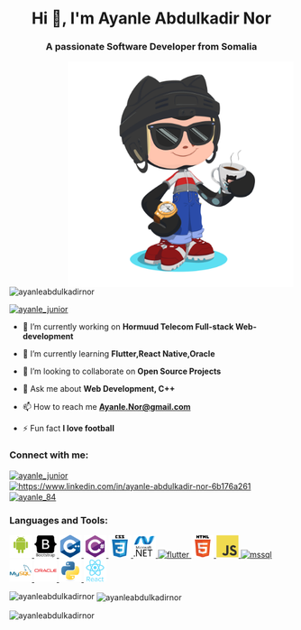 <h1 align="center">Hi 👋, I'm Ayanle Abdulkadir Nor</h1>
<h3 align="center">A passionate Software Developer from Somalia</h3>
<img align = "right" alt ="Coding" width="400" src="https://raw.githubusercontent.com/AhmedFathyDev/AhmedFathyDev/main/GitHub.png">

<p align="left"> <img src="https://komarev.com/ghpvc/?username=ayanleabdulkadirnor&label=Profile%20views&color=0e75b6&style=flat" alt="ayanleabdulkadirnor" /> </p>

<p align="left"> <a href="https://twitter.com/ayanle_junior" target="blank"><img src="https://img.shields.io/twitter/follow/ayanle_junior?logo=twitter&style=for-the-badge" alt="ayanle_junior" /></a> </p>

- 🔭 I’m currently working on **Hormuud Telecom Full-stack Web-development**

- 🌱 I’m currently learning **Flutter,React Native,Oracle**

- 👯 I’m looking to collaborate on **Open Source Projects**

- 💬 Ask me about **Web Development, C++**

- 📫 How to reach me **Ayanle.Nor@gmail.com**

- ⚡ Fun fact **I love football**

<h3 align="left">Connect with me:</h3>
<p align="left">
<a href="https://twitter.com/ayanle_junior" target="blank"><img align="center" src="https://raw.githubusercontent.com/rahuldkjain/github-profile-readme-generator/master/src/images/icons/Social/twitter.svg" alt="ayanle_junior" height="30" width="40" /></a>
<a href="https://linkedin.com/in/https://www.linkedin.com/in/ayanle-abdulkadir-nor-6b176a261" target="blank"><img align="center" src="https://raw.githubusercontent.com/rahuldkjain/github-profile-readme-generator/master/src/images/icons/Social/linked-in-alt.svg" alt="https://www.linkedin.com/in/ayanle-abdulkadir-nor-6b176a261" height="30" width="40" /></a>
<a href="https://instagram.com/ayanle_84" target="blank"><img align="center" src="https://raw.githubusercontent.com/rahuldkjain/github-profile-readme-generator/master/src/images/icons/Social/instagram.svg" alt="ayanle_84" height="30" width="40" /></a>
</p>

<h3 align="left">Languages and Tools:</h3>
<p align="left"> <a href="https://developer.android.com" target="_blank" rel="noreferrer"> <img src="https://raw.githubusercontent.com/devicons/devicon/master/icons/android/android-original-wordmark.svg" alt="android" width="40" height="40"/> </a> <a href="https://getbootstrap.com" target="_blank" rel="noreferrer"> <img src="https://raw.githubusercontent.com/devicons/devicon/master/icons/bootstrap/bootstrap-plain-wordmark.svg" alt="bootstrap" width="40" height="40"/> </a> <a href="https://www.w3schools.com/cpp/" target="_blank" rel="noreferrer"> <img src="https://raw.githubusercontent.com/devicons/devicon/master/icons/cplusplus/cplusplus-original.svg" alt="cplusplus" width="40" height="40"/> </a> <a href="https://www.w3schools.com/cs/" target="_blank" rel="noreferrer"> <img src="https://raw.githubusercontent.com/devicons/devicon/master/icons/csharp/csharp-original.svg" alt="csharp" width="40" height="40"/> </a> <a href="https://www.w3schools.com/css/" target="_blank" rel="noreferrer"> <img src="https://raw.githubusercontent.com/devicons/devicon/master/icons/css3/css3-original-wordmark.svg" alt="css3" width="40" height="40"/> </a> <a href="https://dotnet.microsoft.com/" target="_blank" rel="noreferrer"> <img src="https://raw.githubusercontent.com/devicons/devicon/master/icons/dot-net/dot-net-original-wordmark.svg" alt="dotnet" width="40" height="40"/> </a> <a href="https://flutter.dev" target="_blank" rel="noreferrer"> <img src="https://www.vectorlogo.zone/logos/flutterio/flutterio-icon.svg" alt="flutter" width="40" height="40"/> </a> <a href="https://www.w3.org/html/" target="_blank" rel="noreferrer"> <img src="https://raw.githubusercontent.com/devicons/devicon/master/icons/html5/html5-original-wordmark.svg" alt="html5" width="40" height="40"/> </a> <a href="https://developer.mozilla.org/en-US/docs/Web/JavaScript" target="_blank" rel="noreferrer"> <img src="https://raw.githubusercontent.com/devicons/devicon/master/icons/javascript/javascript-original.svg" alt="javascript" width="40" height="40"/> </a> <a href="https://www.microsoft.com/en-us/sql-server" target="_blank" rel="noreferrer"> <img src="https://www.svgrepo.com/show/303229/microsoft-sql-server-logo.svg" alt="mssql" width="40" height="40"/> </a> <a href="https://www.mysql.com/" target="_blank" rel="noreferrer"> <img src="https://raw.githubusercontent.com/devicons/devicon/master/icons/mysql/mysql-original-wordmark.svg" alt="mysql" width="40" height="40"/> </a> <a href="https://www.oracle.com/" target="_blank" rel="noreferrer"> <img src="https://raw.githubusercontent.com/devicons/devicon/master/icons/oracle/oracle-original.svg" alt="oracle" width="40" height="40"/> </a> <a href="https://www.python.org" target="_blank" rel="noreferrer"> <img src="https://raw.githubusercontent.com/devicons/devicon/master/icons/python/python-original.svg" alt="python" width="40" height="40"/> </a> <a href="https://reactjs.org/" target="_blank" rel="noreferrer"> <img src="https://raw.githubusercontent.com/devicons/devicon/master/icons/react/react-original-wordmark.svg" alt="react" width="40" height="40"/> </a> </p>

<p><img align="left" src="https://github-readme-stats.vercel.app/api/top-langs?username=ayanleabdulkadirnor&show_icons=true&locale=en&layout=compact" alt="ayanleabdulkadirnor" /></p>

<p>&nbsp;<img align="center" src="https://github-readme-stats.vercel.app/api?username=ayanleabdulkadirnor&show_icons=true&locale=en" alt="ayanleabdulkadirnor" /></p>

<p><img align="center" src="https://github-readme-streak-stats.herokuapp.com/?user=ayanleabdulkadirnor&" alt="ayanleabdulkadirnor" /></p>
